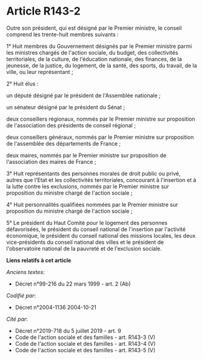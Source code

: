 # Article R143-2

Outre son président, qui est désigné par le Premier ministre, le conseil comprend les trente-huit membres suivants :

1° Huit membres du Gouvernement désignés par le Premier ministre parmi les ministres chargés de l'action sociale, du budget,
des collectivités territoriales, de la culture, de l'éducation nationale, des finances, de la jeunesse, de la justice, du
logement, de la santé, des sports, du travail, de la ville, ou leur représentant ;

2° Huit élus :

un député désigné par le président de l'Assemblée nationale ;

un sénateur désigné par le président du Sénat ;

deux conseillers régionaux, nommés par le Premier ministre sur proposition de l'association des présidents de conseil
régional ;

deux conseillers généraux, nommés par le Premier ministre sur proposition de l'assemblée des départements de France ;

deux maires, nommés par le Premier ministre sur proposition de l'association des maires de France ;

3° Huit représentants des personnes morales de droit public ou privé, autres que l'Etat et les collectivités territoriales,
concourant à l'insertion et à la lutte contre les exclusions, nommés par le Premier ministre sur proposition du ministre
chargé de l'action sociale ;

4° Huit personnalités qualifiées nommées par le Premier ministre sur proposition du ministre chargé de l'action sociale ;

5° Le président du Haut Comité pour le logement des personnes défavorisées, le président du conseil national de l'insertion
par l'activité économique, le président du conseil national des missions locales, les deux vice-présidents du conseil
national des villes et le président de l'observatoire national de la pauvreté et de l'exclusion sociale.

**Liens relatifs à cet article**

_Anciens textes_:

  - Décret n°99-216 du 22 mars 1999 - art. 2 (Ab)

_Codifié par_:

  - Décret n°2004-1136 2004-10-21

_Cité par_:

  - Décret n°2019-718 du 5 juillet 2019 - art. 9
  - Code de l'action sociale et des familles - art. R143-3 (V)
  - Code de l'action sociale et des familles - art. R143-4 (V)
  - Code de l'action sociale et des familles - art. R143-5 (V)
